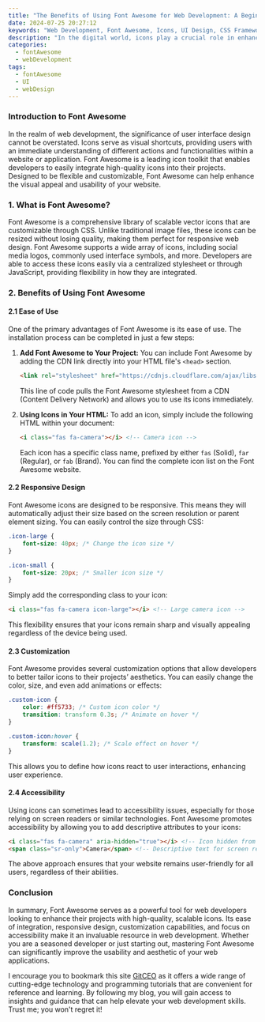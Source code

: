 ```yaml
---
title: "The Benefits of Using Font Awesome for Web Development: A Beginner's Perspective"
date: 2024-07-25 20:27:12
keywords: "Web Development, Font Awesome, Icons, UI Design, CSS Framework"
description: "In the digital world, icons play a crucial role in enhancing user interfaces by providing not only visual appeal but also aiding usability. Font Awesome is a popular icon toolkit that offers an extensive collection of scalable icons and social logos, making it a valuable resource for web developers. This article provides a beginner's perspective on the benefits of using Font Awesome for web development, including ease of use, responsiveness, and the importance of icons in web design. By exploring its features and integration methods, this guide aims to equip developers with the knowledge to effectively utilize Font Awesome in their projects. Discover how to streamline your web development process and improve user engagement through effective icon usage."
categories:
  - fontAwesome
  - webDevelopment
tags:
  - fontAwesome
  - UI
  - webDesign
---
```


### Introduction to Font Awesome

In the realm of web development, the significance of user interface design cannot be overstated. Icons serve as visual shortcuts, providing users with an immediate understanding of different actions and functionalities within a website or application. Font Awesome is a leading icon toolkit that enables developers to easily integrate high-quality icons into their projects. Designed to be flexible and customizable, Font Awesome can help enhance the visual appeal and usability of your website. 

<!-- more -->

### 1. What is Font Awesome?

Font Awesome is a comprehensive library of scalable vector icons that are customizable through CSS. Unlike traditional image files, these icons can be resized without losing quality, making them perfect for responsive web design. Font Awesome supports a wide array of icons, including social media logos, commonly used interface symbols, and more. Developers are able to access these icons easily via a centralized stylesheet or through JavaScript, providing flexibility in how they are integrated.

### 2. Benefits of Using Font Awesome 

#### 2.1 Ease of Use

One of the primary advantages of Font Awesome is its ease of use. The installation process can be completed in just a few steps:

1. **Add Font Awesome to Your Project:**
   You can include Font Awesome by adding the CDN link directly into your HTML file's `<head>` section.

   ```html
   <link rel="stylesheet" href="https://cdnjs.cloudflare.com/ajax/libs/font-awesome/6.0.0-beta3/css/all.min.css"> 
   ```

   This line of code pulls the Font Awesome stylesheet from a CDN (Content Delivery Network) and allows you to use its icons immediately.

2. **Using Icons in Your HTML:**
   To add an icon, simply include the following HTML within your document:

   ```html
   <i class="fas fa-camera"></i> <!-- Camera icon -->
   ```

   Each icon has a specific class name, prefixed by either `fas` (Solid), `far` (Regular), or `fab` (Brand). You can find the complete icon list on the Font Awesome website.

#### 2.2 Responsive Design

Font Awesome icons are designed to be responsive. This means they will automatically adjust their size based on the screen resolution or parent element sizing. You can easily control the size through CSS:

```css
.icon-large {
    font-size: 40px; /* Change the icon size */
}

.icon-small {
    font-size: 20px; /* Smaller icon size */
}
```

Simply add the corresponding class to your icon:

```html
<i class="fas fa-camera icon-large"></i> <!-- Large camera icon -->
```

This flexibility ensures that your icons remain sharp and visually appealing regardless of the device being used.

#### 2.3 Customization 

Font Awesome provides several customization options that allow developers to better tailor icons to their projects’ aesthetics. You can easily change the color, size, and even add animations or effects:

```css
.custom-icon {
    color: #ff5733; /* Custom icon color */
    transition: transform 0.3s; /* Animate on hover */
}

.custom-icon:hover {
    transform: scale(1.2); /* Scale effect on hover */
}
```

This allows you to define how icons react to user interactions, enhancing user experience.

#### 2.4 Accessibility

Using icons can sometimes lead to accessibility issues, especially for those relying on screen readers or similar technologies. Font Awesome promotes accessibility by allowing you to add descriptive attributes to your icons:

```html
<i class="fas fa-camera" aria-hidden="true"></i> <!-- Icon hidden from accessibility tools -->
<span class="sr-only">Camera</span> <!-- Descriptive text for screen readers -->
```

The above approach ensures that your website remains user-friendly for all users, regardless of their abilities.

### Conclusion

In summary, Font Awesome serves as a powerful tool for web developers looking to enhance their projects with high-quality, scalable icons. Its ease of integration, responsive design, customization capabilities, and focus on accessibility make it an invaluable resource in web development. Whether you are a seasoned developer or just starting out, mastering Font Awesome can significantly improve the usability and aesthetic of your web applications.

I encourage you to bookmark this site [GitCEO](https://gitceo.com) as it offers a wide range of cutting-edge technology and programming tutorials that are convenient for reference and learning. By following my blog, you will gain access to insights and guidance that can help elevate your web development skills. Trust me; you won't regret it!